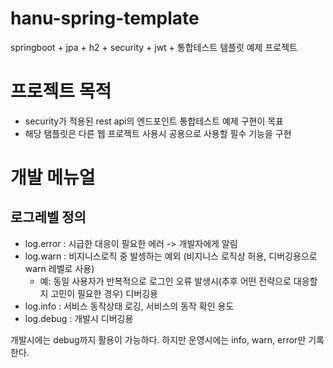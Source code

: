 # hanu-spring-template
springboot + jpa + h2 + security + jwt + 통합테스트 템플릿 예제 프로젝트

# 프로젝트 목적
- security가 적용된 rest api의 엔드포인트 통합테스트 예제 구현이 목표
- 해당 탬플릿은 다른 웹 프로젝트 사용시 공용으로 사용할 필수 기능을 구현 


# 개발 메뉴얼

## 로그레벨 정의
- log.error : 시급한 대응이 필요한 에러 -> 개발자에게 알림
- log.warn : 비지니스로직 중 발셍하는 예외 (비지니스 로직상 허용, 디버깅용으로 warn 레벨로 사용)
  - 예: 동일 사용자가 반복적으로 로그인 오류 발생시(추후 어떤 전략으로 대응할지 고민이 필요한 경우) 디버깅용
- log.info : 서비스 동작상태 로깅, 서비스의 동작 확인 용도
- log.debug : 개발시 디버깅용

개발시에는 debug까지 활용이 가능하다. 하지만 운영시에는 info, warn, error만 기록한다.